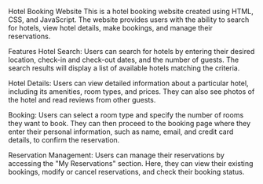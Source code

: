 Hotel Booking Website
This is a hotel booking website created using HTML, CSS, and JavaScript. The website provides users with the ability to search for hotels, view hotel details, make bookings, and manage their reservations.

Features
Hotel Search: Users can search for hotels by entering their desired location, check-in and check-out dates, and the number of guests. The search results will display a list of available hotels matching the criteria.

Hotel Details: Users can view detailed information about a particular hotel, including its amenities, room types, and prices. They can also see photos of the hotel and read reviews from other guests.

Booking: Users can select a room type and specify the number of rooms they want to book. They can then proceed to the booking page where they enter their personal information, such as name, email, and credit card details, to confirm the reservation.

Reservation Management: Users can manage their reservations by accessing the "My Reservations" section. Here, they can view their existing bookings, modify or cancel reservations, and check their booking status.
